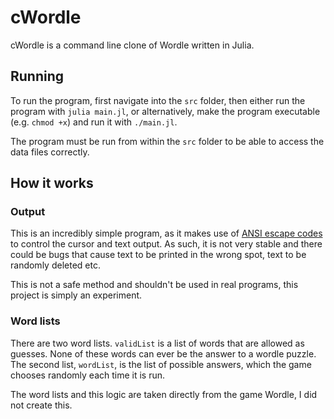 # cWordle
cWordle is a command line clone of Wordle written in Julia. 

## Running
To run the program, first navigate into the `src` folder, then either run the program with `julia main.jl`, or alternatively, make the program executable (e.g. `chmod +x`) and run it with `./main.jl`.

The program must be run from within the `src` folder to be able to access the data files correctly.

## How it works
### Output
This is an incredibly simple program, as it makes use of [ANSI escape codes](https://gist.github.com/fnky/458719343aabd01cfb17a3a4f7296797) to control the cursor and text output. As such, it is not very stable and there could be bugs that cause text to be printed in the wrong spot, text to be randomly deleted etc.

This is not a safe method and shouldn't be used in real programs, this project is simply an experiment.

### Word lists
There are two word lists. `validList` is a list of words that are allowed as guesses. None of these words can ever be the answer to a wordle puzzle. The second list, `wordList`, is the list of possible answers, which the game chooses randomly each time it is run.

The word lists and this logic are taken directly from the game Wordle, I did not create this.

